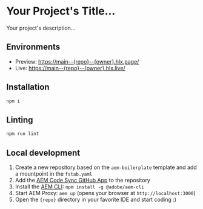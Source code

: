 # Your Project's Title...
Your project's description...

## Environments
- Preview: [https://main--{repo}--{owner}.hlx.page/](https://main--wknd-franklin--rooba15.hlx.page/home)
- Live: [https://main--{repo}--{owner}.hlx.live/](https://main--wknd-franklin--rooba15.hlx.live/home)

## Installation

```sh
npm i
```

## Linting

```sh
npm run lint
```

## Local development

1. Create a new repository based on the `aem-boilerplate` template and add a mountpoint in the `fstab.yaml`
1. Add the [AEM Code Sync GitHub App](https://github.com/apps/aem-code-sync) to the repository
1. Install the [AEM CLI](https://github.com/adobe/aem-cli): `npm install -g @adobe/aem-cli`
1. Start AEM Proxy: `aem up` (opens your browser at `http://localhost:3000`)
1. Open the `{repo}` directory in your favorite IDE and start coding :)
